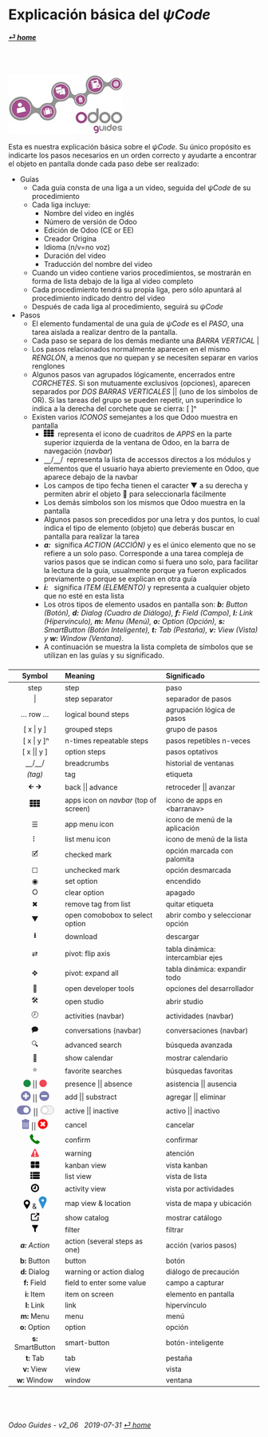 # Explicación básica del _&#x03C8;Code_
#### [_&#x23CE; home_](/README.md#%CF%88code-brief--texto-en-espa%C3%B1ol) 

<br><br>

![Ligas a videos y guías en _&#x03C8;Code_ aprovechar Odoo](/doc/img/logo_odoo_guides_mini.jpg)

Esta es nuestra explicación básica sobre el _&#x03C8;Code_.  Su único propósito es indicarte los pasos necesarios en un orden correcto y ayudarte a encontrar el objeto en pantalla donde cada paso debe ser realizado:

- Guías
  - Cada guía consta de una liga a un video, seguida del _&#x03C8;Code_ de su procedimiento
  - Cada liga incluye:  
    - Nombre del video en inglés  
    - Número de versión de Odoo  
    - Edición de Odoo (CE or EE)  
    - Creador Origina  
    - Idioma (n/v=no voz)  
    - Duración del video  
    - Traducción del nombre del video
  - Cuando un video contiene varios procedimientos, se mostrarán en forma de lista debajo de la liga al video completo
  - Cada procedimiento tendrá su propia liga, pero sólo apuntará al procedimiento indicado dentro del video
  - Después de cada liga al procedimiento, seguirá su _&#x03C8;Code_
- Pasos
  - El elemento fundamental de una guía de _&#x03C8;Code_ es el _PASO_, una tarea aislada a realizar dentro de la pantalla.  
  - Cada paso se separa de los demás mediante una _BARRA VERTICAL_ |  
  - Los pasos relacionados normalmente aparecen en el mismo _RENGLÓN_, a menos que no quepan y se necesiten separar en varios renglones  
  - Algunos pasos van agrupados lógicamente, encerrados entre _CORCHETES_.  Si son mutuamente exclusivos (opciones), aparecen separados por _DOS BARRAS VERTICALES_ || (uno de los símbolos de OR).  Si las tareas del grupo se pueden repetir, un superíndice lo indica a la derecha del corchete que se cierra: \[ \]&#x207F;  
  - Existen varios _ICONOS_ semejantes a los que Odoo muestra en pantalla
    - ![apps](/doc/img/apps.png)&nbsp;&nbsp;representa el icono de cuadritos de _APPS_ en la parte superior izquierda de la ventana de Odoo, en la barra de navegación (_navbar_)  
	- &#x23BD;/&#x23BD;/&nbsp;&nbsp;representa la lista de accessos directos a los módulos y elementos que el usuario haya abierto previemente en Odoo, que aparece debajo de la navbar
	- Los campos de tipo fecha tienen el caracter &#x25BC; a su derecha y permiten abrir el objeto &#x1F4C5; para seleccionarla fácilmente  
    - Los demás símbolos son los mismos que Odoo muestra en la pantalla
	- Algunos pasos son precedidos por una letra y dos puntos, lo cual indica el tipo de elemento (objeto) que deberás buscar en pantalla para realizar la tarea
    - _**_a:_**_ &nbsp;significa _ACTION_ _(ACCIÓN)_ y es el único elemento que no se refiere a un solo paso.  Corresponde a una tarea compleja de varios pasos que se indican como si fuera uno solo, para facilitar la lectura de la guía, usualmente porque ya fueron explicados previamente o porque se explican en otra guía
	- **_i:_** &nbsp;&nbsp;significa _ITEM_ _(ELEMENTO)_ y representa a cualquier objeto que no esté en esta lista
    - Los otros tipos de elemento usados en pantalla son: _**b:** Button (Botón), **d:** Dialog (Cuadro de Diálogo), **f:** Field (Campo), **l:** Link (Hipervínculo), **m:** Menu (Menú), **o:** Option (Opción), **s:** SmartButton (Botón Inteligente), **t:** Tab (Pestaña), **v:** View (Vista) y **w:** Window (Ventana)_.
    - A continuación se muestra la lista completa de símbolos que se utilizan en las guías y su significado.
    
####
[***Sync***]: # (README)  
[***Sync***]: # (o13-ce-guides_menu)  
[***Sync***]: # (o13-ee-guides_menu)  

| Symbol | Meaning | Significado |
| :---: | :--- | :--- |
| step | step | paso |
| \| | step separator | separador de pasos |
| &#x2026; row &#x2026; | logical bound steps | agrupación lógica de pasos |
| \[ x \| y ] | grouped steps | grupo de pasos |
| &nbsp;\[ x \| y ]&#x207F; | n-times repeatable steps | pasos repetibles n-veces |
| \[ x \|\| y ] | option steps | pasos optativos |
| &#x23BD;/&#x23BD;/ | breadcrumbs | historial de ventanas |
| _(tag)_ | tag | etiqueta |
| &#x1F870; &#x1F872; | back \|\| advance | retroceder \|\| avanzar |
| ![apps](/doc/img/apps.png) | apps icon on _navbar_ (top of screen) | icono de apps en \<barranav\> |
| &#x2630; | app menu icon | icono de menú de la aplicación |
| &#x2807; | list menu icon | icono de menú de la lista |
| &#x1F5F9; | checked mark | opción marcada con palomita |
| &#x2610; | unchecked mark | opción desmarcada |
| &#x25C9; | set option | encendido |
| &#x2B58; | clear option | apagado |
| &#x2716; | remove tag from list | quitar etiqueta |
| &#x25BC; | open comobobox to select option | abrir combo y seleccionar opción |
| **&#x2B73;** | download | descargar |
| &#x21C4; | pivot: flip axis | tabla dinámica: intercambiar ejes |
| &#x2725; | pivot: expand all | tabla dinámica: expandir todo | 
| &#x1F41E; | open developer tools | opciones del desarrollador |
| &#x1F6E0; | open studio | abrir studio |
| &#x1F557; | activities (navbar) | actividades (navbar) |
| &#x1F5ED; | conversations (navbar) | conversaciones (navbar) |
| &#x1F50D; | advanced search | búsqueda avanzada |
| &#x1F4C5; | show calendar | mostrar calendario |
| &#x2B50; | favorite searches | búsquedas favoritas |
| ![presence_yes](/doc/img/presence_yes.png) \|\| ![presence_no](/doc/img/presence_no.png) | presence \|\| absence | asistencia \|\| ausencia |
| ![add](/doc/img/button_add.png) \|\| ![sub](/doc/img/button_sub.png) | add \|\| substract | agregar \|\| eliminar |
| ![active](/doc/img/active.png) \|\| ![inactive](/doc/img/inactive.png) | active \|\| inactive | activo \|\| inactivo |
| ![trashcan](/doc/img/trashcan.png) \|\| ![cancel](/doc/img/cancel.png) | cancel | cancelar |
| ![phone_receiver](/doc/img/phone_receiver.png) | confirm | confirmar |
| ![warning](/doc/img/warning.png) | warning | atención |
| ![view_kanban](/doc/img/view_kanban.png) | kanban view | vista kanban | 
| ![view_list](/doc/img/view_list.png) | list view | vista de lista | 
| ![view_activity](/doc/img/view_activity.png) | activity view | vista por actividades |
| ![view_map](/doc/img/view_map.png) & ![map_location](/doc/img/map_location.png) | map view & location | vista de mapa y ubicación |
| ![show_catalog](/doc/img/show_catalog.png) | show catalog | mostrar catálogo |
| ![filter](/doc/img/filter.png) | filter | filtrar |
| _**a:** Action_ | action (several steps as one) | acción (varios pasos) |
| **b:** Button | button | botón |
| **d:** Dialog | warning or action dialog | diálogo de precaución |
| **f:** Field | field to enter some value | campo a capturar |
| **i:** Item | item on screen | elemento en pantalla |
| **l:** Link | link | hipervínculo |
| **m:** Menu | menu | menú |
| **o:** Option | option | opción |
| **s:** SmartButton | smart-button | botón-inteligente |
| **t:** Tab | tab | pestaña |
| **v:** View | view | vista |
| **w:** Window | window | ventana |

<br><br>
###### Odoo Guides - v2_06 &nbsp; 2019-07-31  [_&#x23CE; home_](/README.md#%CF%88code-brief--texto-en-espa%C3%B1ol)
